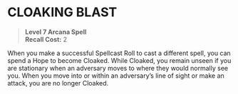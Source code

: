 ﻿---
tags:
  - Ability
  - CharacterOption
name: 'CLOAKING BLAST'
level: 7
domain: 'Arcana'
type: 'Spell'
recall: '2'
description: 'When you make a successful Spellcast Roll to cast a different spell, you can spend a Hope to become Cloaked. While Cloaked, you remain unseen if you are stationary when an adversary moves to where they would normally see you. When you move into or within an adversary’s line of sight or make an attack, you are no longer Cloaked.'
---
# CLOAKING BLAST

> **Level 7 Arcana Spell**  
> **Recall Cost:** 2

When you make a successful Spellcast Roll to cast a different spell, you can spend a Hope to become Cloaked. While Cloaked, you remain unseen if you are stationary when an adversary moves to where they would normally see you. When you move into or within an adversary’s line of sight or make an attack, you are no longer Cloaked.
